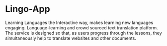 Lingo-App
=========
Learning Languages the Interactive way, makes learning new languages engaging.
Language-learning and crowd sourced text translation platform. 
The service is designed so that, as users progress through the lessons, 
they simultaneously help to translate websites and other documents.
